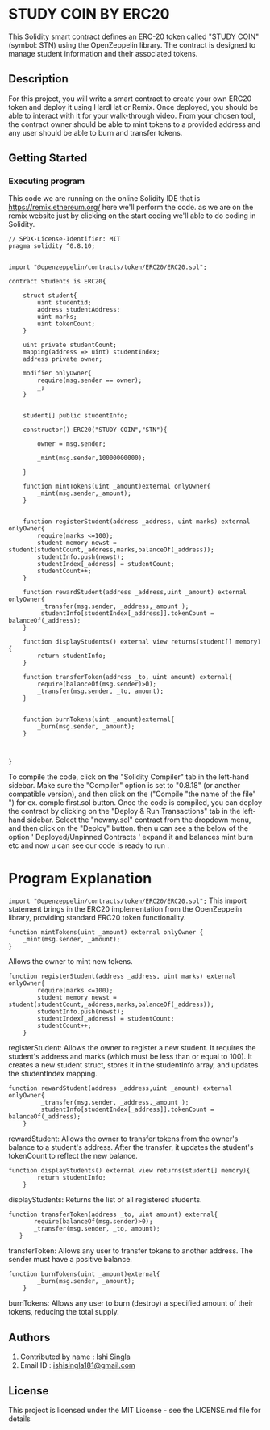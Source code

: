 # STUDY COIN BY ERC20

This Solidity smart contract defines an ERC-20 token called "STUDY COIN" (symbol: STN) using the OpenZeppelin library. The contract is designed to manage student information and their associated tokens.

## Description

For this project, you will write a smart contract to create your own ERC20 token and deploy it using HardHat or Remix. Once deployed, you should be able to interact with it for your walk-through video. From your chosen tool, the contract owner should be able to mint tokens to a provided address and any user should be able to burn and transfer tokens.

## Getting Started

### Executing program

This code we are running on the online Solidity IDE that is https://remix.ethereum.org/ here we'll perform the code. as we are on the remix website just by clicking on the start coding we'll able to do coding in Solidity.

```
// SPDX-License-Identifier: MIT
pragma solidity ^0.8.10;


import "@openzeppelin/contracts/token/ERC20/ERC20.sol";

contract Students is ERC20{

    struct student{
        uint studentid;
        address studentAddress;
        uint marks;
        uint tokenCount;
    }

    uint private studentCount;
    mapping(address => uint) studentIndex;
    address private owner;

    modifier onlyOwner{
        require(msg.sender == owner);
        _;
    }


    student[] public studentInfo;

    constructor() ERC20("STUDY COIN","STN"){

        owner = msg.sender;

        _mint(msg.sender,10000000000);

    }

    function mintTokens(uint _amount)external onlyOwner{
        _mint(msg.sender,_amount);
    }


    function registerStudent(address _address, uint marks) external onlyOwner{
        require(marks <=100);
        student memory newst = student(studentCount,_address,marks,balanceOf(_address));
        studentInfo.push(newst);
        studentIndex[_address] = studentCount;
        studentCount++;
    }

    function rewardStudent(address _address,uint _amount) external onlyOwner{
         _transfer(msg.sender, _address,_amount );
         studentInfo[studentIndex[_address]].tokenCount = balanceOf(_address);
    }

    function displayStudents() external view returns(student[] memory){
        return studentInfo;
    }

    function transferToken(address _to, uint amount) external{
        require(balanceOf(msg.sender)>0);
        _transfer(msg.sender, _to, amount);
    }


    function burnTokens(uint _amount)external{
        _burn(msg.sender, _amount);
    }



}
```

To compile the code, click on the "Solidity Compiler" tab in the left-hand sidebar. Make sure the "Compiler" option is set to "0.8.18" (or another compatible version), and then click on the ("Compile "the name of the file" ") for ex. comple first.sol button. Once the code is compiled, you can deploy the contract by clicking on the "Deploy & Run Transactions" tab in the left-hand sidebar. Select the "newmy.sol" contract from the dropdown menu, and then click on the "Deploy" button. then u can see a the below of the option ' Deployed/Unpinned Contracts ' expand it and balances mint burn etc and now u can see our code is ready to run .

# Program Explanation
```import "@openzeppelin/contracts/token/ERC20/ERC20.sol";```
This import statement brings in the ERC20 implementation from the OpenZeppelin library, providing standard ERC20 token functionality.

```
function mintTokens(uint _amount) external onlyOwner {
    _mint(msg.sender, _amount);
}
```
Allows the owner to mint new tokens.

```
function registerStudent(address _address, uint marks) external onlyOwner{
        require(marks <=100);
        student memory newst = student(studentCount,_address,marks,balanceOf(_address));
        studentInfo.push(newst);
        studentIndex[_address] = studentCount;
        studentCount++;
    }
```
registerStudent: Allows the owner to register a new student. It requires the student's address and marks (which must be less than or equal to 100). It creates a new student struct, stores it in the studentInfo array, and updates the studentIndex mapping.

```
function rewardStudent(address _address,uint _amount) external onlyOwner{
         _transfer(msg.sender, _address,_amount );
         studentInfo[studentIndex[_address]].tokenCount = balanceOf(_address);
    }
```
rewardStudent: Allows the owner to transfer tokens from the owner's balance to a student's address. After the transfer, it updates the student's tokenCount to reflect the new balance.

```
function displayStudents() external view returns(student[] memory){
        return studentInfo;
    }
```
displayStudents: Returns the list of all registered students.

 ```
function transferToken(address _to, uint amount) external{
        require(balanceOf(msg.sender)>0);
        _transfer(msg.sender, _to, amount);
    }
```
transferToken: Allows any user to transfer tokens to another address. The sender must have a positive balance.

```
function burnTokens(uint _amount)external{
        _burn(msg.sender, _amount);
    }
```
burnTokens: Allows any user to burn (destroy) a specified amount of their tokens, reducing the total supply.

## Authors

1. Contributed by name : Ishi Singla 
2. Email ID : ishisingla181@gmail.com


## License

This project is licensed under the MIT License - see the LICENSE.md file for details

